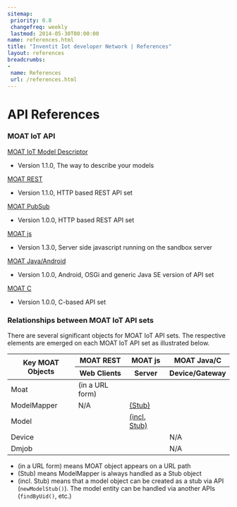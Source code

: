 ```yaml
---
sitemap:
 priority: 0.8
 changefreq: weekly
 lastmod: 2014-05-30T00:00:00
name: references.html
title: "Inventit Iot developer Network | References"
layout: references
breadcrumbs:
-
 name: References
 url: /references.html
---
```


# API References

### MOAT IoT API

[MOAT IoT Model Descriptor](/references/moat-iot-model-descriptor.html)

 * Version 1.1.0, The way to describe your models

[MOAT REST](/references/moat-rest-api-document.html)

 * Version 1.1.0, HTTP based REST API set

[MOAT PubSub](/references/moat-pubsub-api-document.html)

 * Version 1.0.0, HTTP based REST API set

[MOAT js](/references/moat-js-api-document.html)

 * Version 1.3.0, Server side javascript running on the sandbox server

[MOAT Java/Android](/references/moat-java-api-document.html)

 * Version 1.0.0, Android, OSGi and generic Java SE version of API set

[MOAT C](/references/moat-c-api-document.html)

 * Version 1.0.0, C-based API set

### Relationships between MOAT IoT API sets

There are several significant objects for MOAT IoT API sets. The respective elements are emerged on each MOAT IoT API set as illustrated below.

<table class="table table-hover table-bordered">
  <thead>
    <tr>
      <th rowspan="2"> Key MOAT Objects </th>
      <th> MOAT REST </th>
      <th> MOAT <span class="GINGER_SOFATWARE_correct" grcontextid="js:0" ginger_sofatware_markguid="25da4cd2-7738-488d-a4c7-8ca9a92b825f" ginger_sofatware_uiphraseguid="d77a4332-46a4-4491-ac38-3b0be565094e">js</span></th>
      <th> MOAT Java/C </th>
    </tr>
    <tr>
      <th> Web Clients </th>
      <th> Server </th>
      <th> Device/Gateway </th>
    </tr>
  </thead>
  <tbody>
    <tr>
      <td> Moat</td>
      <td><i class="icon-ok"></i> (in a URL form)</td>
      <td><a href="/references/moat-js-api-document.html#GlobalObjectMOAT"><i class="icon-ok"></i></a></td>
      <td><a href="/references/moat-java-api-document.html#Moat"><i class="icon-ok"></i></a></td>
    </tr>
    <tr>
      <td> ModelMapper </td>
      <td>N/A</td>
      <td><a href="/references/moat-js-api-document.html#ClassesModelMapperStub"><i class="icon-ok"></i> (Stub)</a></td>
      <td><a href="/references/moat-java-api-document.html#ModelMapper"><i class="icon-ok"></i></a></td>
    </tr>
    <tr>
      <td> Model </td>
      <td><a href="/references/moat-rest-api-document.html#Developer_Defined_Models"><i class="icon-ok"></i></a></td>
      <td><a href="/references/moat-js-api-document.html#ClassesModelStub"><i class="icon-ok"></i>(incl. Stub)</a></td>
      <td><i class="icon-ok"></i></td>
    </tr>
    <tr>
      <td> Device </td>
      <td><a href="/references/moat-rest-api-document.html#device"><i class="icon-ok"></i></a></td>
      <td><a href="/references/moat-js-api-document.html#ClassesDevice"><i class="icon-ok"></i></a></td>
      <td>N/A</td>
    </tr>
    <tr>
      <td> Dmjob </td>
      <td><a href="/references/moat-rest-api-document.html#dmjob"><i class="icon-ok"></i></a></td>
      <td><a href="/references/moat-js-api-document.html#ClassesDmjob"><i class="icon-ok"></i></a></td>
      <td>N/A</td>
    </tr>
  </tbody>
</table>

 * (in a URL form) means MOAT object appears on a URL path
 * (Stub) means ModelMapper is always handled as a Stub object
 * (incl. Stub) means that a model object can be created as a stub via API (`newModelStub()`). The model entity can be handled via another APIs (`findByUid()`, etc.)
